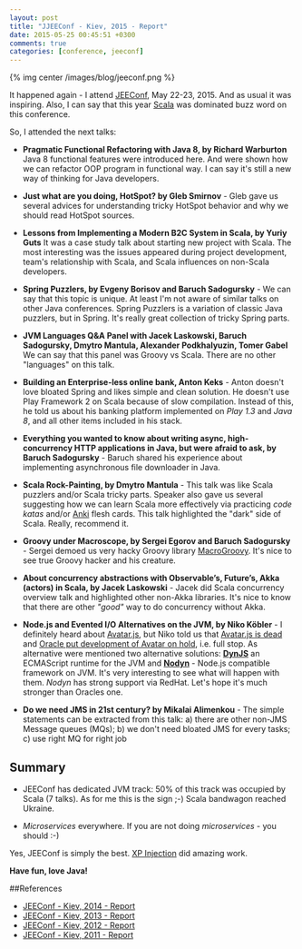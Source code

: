 ```yaml
---
layout: post
title: "JJEEConf - Kiev, 2015 - Report"
date: 2015-05-25 00:45:51 +0300
comments: true
categories: [conference, jeeconf]
---
```


{% img center /images/blog/jeeconf.png %}

It happened again - I attend [JEEConf](http://jeeconf.com), May 22-23, 2015. And as usual it was inspiring. Also, I can say that this year [Scala](http://www.scala-lang.org/) was dominated buzz word on this conference.  

So, I attended the next talks:

- **Pragmatic Functional Refactoring with Java 8, by Richard Warburton** Java 8 functional features were introduced here. And were shown how we can refactor OOP program in functional way. I can say it's still a new way of thinking for Java developers.

- **Just what are you doing, HotSpot? by Gleb Smirnov** - Gleb gave us several advices for understanding tricky HotSpot behavior and why we should read HotSpot sources.

- **Lessons from Implementing a Modern B2C System in Scala, by Yuriy Guts** It was a case study talk about starting new project with Scala. The most interesting  was the issues appeared during project development, team's relationship with Scala, and Scala influences on non-Scala developers.

- **Spring Puzzlers, by Evgeny Borisov and Baruch Sadogursky** - We can say that this topic is unique. At least I'm not aware of similar talks on other Java conferences. Spring Puzzlers is a variation of classic Java puzzlers, but in Spring. It's really great collection of tricky Spring parts.

- **JVM Languages Q&A Panel with Jacek Laskowski, Baruch Sadogursky, Dmytro Mantula, Alexander Podkhalyuzin, Tomer Gabel** We can say that this panel was Groovy vs Scala. There are no other "languages" on this talk.

- **Building an Enterprise-less online bank, Anton Keks** - Anton doesn't love bloated Spring and likes simple and clean solution. He doesn't use Play Framework 2 on Scala because of slow compilation. Instead of this, he told us about his banking platform implemented on *Play 1.3* and *Java 8*, and all other items included in his stack.

- **Everything you wanted to know about writing async, high-concurrency HTTP applications in Java, but were afraid to ask, by Baruch Sadogursky** - Baruch shared his experience about implementing asynchronous file downloader in Java.

- **Scala Rock-Painting, by Dmytro Mantula** - This talk was like Scala puzzlers and/or Scala tricky parts. Speaker also gave us several suggesting how we can learn Scala more effectively via practicing *code katas* and/or [Anki](http://ankisrs.net) flesh cards. This talk highlighted the "dark" side of Scala. Really, recommend it.

- **Groovy under Macroscope, by Sergei Egorov and Baruch Sadogursky** - Sergei demoed us very hacky Groovy library [MacroGroovy](https://github.com/bsideup/MacroGroovy). It's nice to see true Groovy hacker and his creature.

- **About concurrency abstractions with Observable’s, Future’s, Akka (actors) in Scala, by Jacek Laskowski** - Jacek did Scala concurrency overview talk and highlighted other non-Akka libraries. It's nice to know that there are other *"good"* way to do concurrency without Akka.

- **Node.js and Evented I/O Alternatives on the JVM, by Niko Köbler** - I definitely heard about [Avatar.js](https://avatar-js.java.net), but Niko told us that [Avatar.js is dead](http://blog.n-k.de/2015/01/is-oracles-avatar-dead.html) and  [Oracle put development of Avatar on hold](http://blog.n-k.de/2015/02/current-status-of-oracles-project-avatar.html), i.e. full stop. As alternative were mentioned two alternative solutions: **[DynJS](http://dynjs.org)** an ECMAScript runtime for the JVM and **[Nodyn](http://nodyn.io/)** - Node.js compatible framework on JVM. It's very interesting to see what will happen with them. *Nodyn* has strong support via RedHat. Let's hope it's much stronger than Oracles one.

- **Do we need JMS in 21st century? by Mikalai Alimenkou** - The simple statements can be extracted from this talk: a) there are other non-JMS Message queues (MQs); b) we don't need bloated JMS for every tasks; c) use right MQ for right job


## Summary 

- JEEConf has dedicated JVM track: 50% of this track was occupied by Scala (7 talks). As for me this is the sign ;-) Scala bandwagon reached Ukraine.

- *Microservices* everywhere. If you are not doing *microservices* - you should :-)

Yes, JEEConf is simply the best. [XP Injection](http://xpinjection.com/) did amazing work.

**Have fun, love Java!**

##References
* [JEEConf - Kiev, 2014 - Report](http://halyph.com/2014/05/jeeconf-kiev-2014-report.html)
* [JEEConf - Kiev, 2013 - Report](http://halyph.blogspot.com/2013/05/jeeconf-kiev-2013-report.html)
* [JEEConf - Kiev, 2012 - Report](http://halyph.blogspot.com/2012/05/this-year-we-had-second-jeeconf.html)
* [JEEConf - Kiev, 2011 - Report](http://halyph.blogspot.com/2011/05/jeeconf-kiev-2011-report.html)